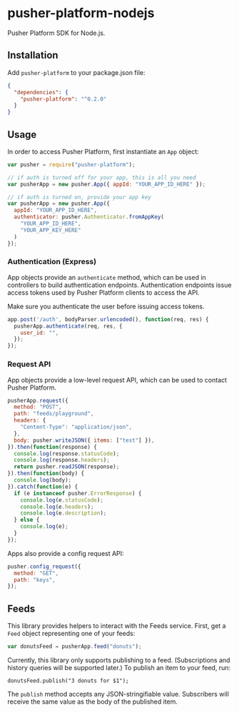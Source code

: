 # pusher-platform-nodejs

Pusher Platform SDK for Node.js.

## Installation

Add `pusher-platform` to your package.json file:

```json
{
  "dependencies": {
    "pusher-platform": "^0.2.0"
  }
}
```

## Usage

In order to access Pusher Platform, first instantiate an `App` object:

```js
var pusher = require("pusher-platform");

// if auth is turned off for your app, this is all you need
var pusherApp = new pusher.App({ appId: "YOUR_APP_ID_HERE" });

// if auth is turned on, provide your app key
var pusherApp = new pusher.App({
  appId: "YOUR_APP_ID_HERE",
  authenticator: pusher.Authenticator.fromAppKey(
    "YOUR_APP_ID_HERE",
    "YOUR_APP_KEY_HERE"
  )
});
```

### Authentication (Express)

App objects provide an `authenticate` method, which can be used in controllers
to build authentication endpoints. Authentication endpoints issue access tokens
used by Pusher Platform clients to access the API.

Make sure you authenticate the user before issuing access tokens.

```js
app.post('/auth', bodyParser.urlencoded(), function(req, res) {
  pusherApp.authenticate(req, res, {
    user_id: "",
  });
});
```

### Request API

App objects provide a low-level request API, which can be used to contact
Pusher Platform.

```js
pusherApp.request({
  method: "POST",
  path: "feeds/playground",
  headers: {
    "Content-Type": "application/json",
  },
  body: pusher.writeJSON({ items: ["test"] }),
}).then(function(response) {
  console.log(response.statusCode);
  console.log(response.headers);
  return pusher.readJSON(response);
}).then(function(body) {
  console.log(body);
}).catch(function(e) {
  if (e instanceof pusher.ErrorResponse) {
    console.log(e.statusCode);
    console.log(e.headers);
    console.log(e.description);
  } else {
    console.log(e);
  }
});
```

Apps also provide a config request API:

```js
pusher.config_request({
  method: "GET",
  path: "keys",
});
```

## Feeds

This library provides helpers to interact with the Feeds service. First, get a `Feed` object representing one of your feeds:

```js
var donutsFeed = pusherApp.feed("donuts");
```

Currently, this library only supports publishing to a feed. (Subscriptions and history queries will be supported later.) To publish an item to your feed, run:

```
donutsFeed.publish("3 donuts for $1");
```

The `publish` method accepts any JSON-stringifiable value. Subscribers will receive the same value as the body of the published item.
